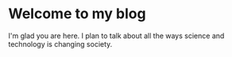 # Welcome to my blog

I'm glad you are here. I plan to talk about all the ways science and technology is changing society.
